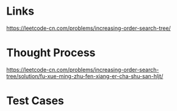 # Links
https://leetcode-cn.com/problems/increasing-order-search-tree/

# Thought Process
https://leetcode-cn.com/problems/increasing-order-search-tree/solution/fu-xue-ming-zhu-fen-xiang-er-cha-shu-san-hljt/

# Test Cases

